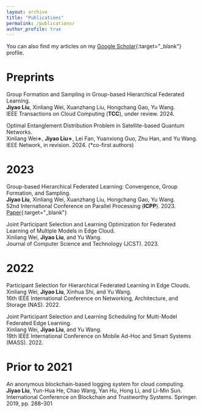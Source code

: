 ```yaml
---
layout: archive
title: "Publications"
permalink: /publications/
author_profile: true
---
```


You can also find my articles on my [Google Scholar](https://scholar.google.com/citations?user=fKvC6OMAAAAJ){:target="_blank"} profile.

# Preprints

Group Formation and Sampling in Group-based Hierarchical Federated Learning.  
**Jiyao Liu**, Xinliang Wei, Xuanzhang Liu, Hongchang Gao, Yu Wang.  
IEEE Transactions on Cloud Computing (**TCC**), under review. 2024.  

Optimal Entanglement Distribution Problem in Satellite-based Quantum Networks.  
Xinliang Wei∗, **Jiyao Liu**∗, Lei Fan, Yuanxiong Guo, Zhu Han, and Yu Wang.  
IEEE Network, in revision. 2024. (*co-first authors)  

# 2023

Group-based Hierarchical Federated Learning: Convergence, Group Formation, and Sampling.  
**Jiyao Liu**, Xinliang Wei, Xuanzhang Liu, Hongchang Gao, Yu Wang.  
52nd International Conference on Parallel Processing (**ICPP**). 2023. 
[Paper](/files/papers/2023/gfl-icpp-23.pdf){:target="_blank"}

Joint Participant Selection and Learning Optimization for Federated Learning of Multiple Models in Edge Cloud.  
Xinliang Wei, **Jiyao Liu**, and Yu Wang.  
Journal of Computer Science and Technology (JCST). 2023.  

# 2022

Participant Selection for Hierarchical Federated Learning in Edge Clouds.  
Xinliang Wei, **Jiyao Liu**, Xinhua Shi, and Yu Wang.  
16th IEEE International Conference on Networking, Architecture, and Storage (NAS). 2022.  

Joint Participant Selection and Learning Scheduling for Multi-Model Federated Edge Learning.  
Xinliang Wei, **Jiyao Liu**, and Yu Wang.  
19th IEEE International Conference on Mobile Ad-Hoc and Smart Systems (MASS). 2022.  


# Prior to 2021

An anonymous blockchain-based logging system for cloud computing.  
**Jiyao Liu**, Yun-Hua He, Chao Wang, Yan Hu, Hong Li, and Li-Min Sun.  
International Conference on Blockchain and Trustworthy Systems. Springer. 2019, pp. 288–301  
